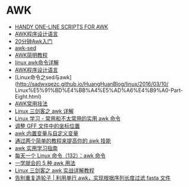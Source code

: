 # AWK

* [HANDY ONE-LINE SCRIPTS FOR AWK](http://www.pement.org/awk/awk1line.txt)
* [AWK程序设计语言](http://awk.readthedocs.org/en/latest/)
* [20分钟Awk入门](http://linux.cn/article-4857-1.html)
* [awk-sed](https://github.com/renchunxiao/awk-sed/wiki)
* [AWK简明教程](http://coolshell.cn/articles/9070.html)
* [linux awk命令详解](http://www.cnblogs.com/ggjucheng/archive/2013/01/13/2858470.html)
* [AWK程序设计语言](http://awk.readthedocs.org/en/latest/index.html)
* [Linux命令之sed与awk](http://sadwxqezc.github.io/HuangHuanBlog/linux/2016/03/10/         Linux%E5%91%BD%E4%BB%A4%E5%AD%A6%E4%B9%A0-Part-Eight.html)
* [AWK常用技法](http://blog.saymagic.cn/2016/04/24/awk-common-skills.html)
* [Linux 三剑客之 awk 详解](https://mp.weixin.qq.com/s?__biz=MzAxODI5ODMwOA==&mid=2666545074&idx=1&sn=7a6f86ae45c5e7254b71da7fcbbdef8d&chksm=80dcfb19b7ab720ff5ffc78d77092b805c54b22839e02fbf4741f06be90845552172258ac978&scene=0&xtrack=1#rd)
* [Linux 学习 - 常用和不太常用的实用 awk 命令](https://mp.weixin.qq.com/s?__biz=MzI5MTcwNjA4NQ==&mid=2247491730&idx=2&sn=3fea597e9fa23b57b966ac5481dc5cf9&chksm=ec0e2518db79ac0e071e3cc95d8a0bd246843bb7f82fc6fde28c1083e271c3424509baff4125&mpshare=1&scene=1&srcid=&sharer_sharetime=1582855978471&sharer_shareid=49bb68e4d4ad9f65af077f4e54025da0#rd)
* [调整 GFF 文件中的坐标位置](https://mp.weixin.qq.com/s?__biz=MzI1MjU5MjMzNA==&mid=2247488066&idx=1&sn=181cbf64a9c0873930cecf7790a2dd0c&chksm=e9e03be3de97b2f5a2f13ea97886cbbe83ef0419379dff47a0bf83b067abf8a28399af6df90f&mpshare=1&scene=1&srcid=&sharer_sharetime=1586560373409&sharer_shareid=49bb68e4d4ad9f65af077f4e54025da0&key=fbc37fb85bf8cbeef7c3b582b2afc47f3fa9850bd2479ce110bbc036469e77a71f7781c334f402aa3a699e3b21bea91d125289aa09d196a8aa12527cbf164e57da8b77385253fc80a088d48c7a316419&ascene=1&uin=MjEyMzUzNDk2MQ%3D%3D&devicetype=Windows+XP&version=62060841&lang=zh_CN&exportkey=AWCwNFI4xPmIWw6DruR36yU%3D&pass_ticket=l51FsyEPqvvAGTb3WL7YMFH5vmdZ5dS%2BxI%2Fox%2BxkWCgbaIhE7L2CdH%2FOJHQMlBZ4)
* [awk 内置变量与自定义变量](https://mp.weixin.qq.com/s?__biz=MzU1MDQwMTU5OQ==&mid=2247485472&idx=1&sn=99f704f426fb8c503f8f3a041dc731d2&chksm=fba06b70ccd7e2665ce20d710d4c8042dcc0187cdc4e26217c9d214c729c1cfd118eee7da2b9&mpshare=1&scene=1&srcid=&sharer_sharetime=1590999863688&sharer_shareid=49bb68e4d4ad9f65af077f4e54025da0&key=9b54f54d784b360670356f3dde58149f805d776f232402d2699d38302afc99d56da01e40133d39b0a776754358de425415e9d603736743b501997e8288c4cdf7b75db1229c134090e7fc09d38995b095&ascene=1&uin=MjEyMzUzNDk2MQ%3D%3D&devicetype=Windows+XP&version=62060841&lang=zh_CN&exportkey=AcEuaEy%2F7RX80NCMqSx%2BoYk%3D&pass_ticket=lgfK9%2BciJMGMu%2FLLmuupiZadhXYPkBkFU35LTA5aUCuy6n%2FqOu%2BUpyBYMQk6vYwk)
* [通过两个简单的教程来提高你的 awk 技能](https://linux.cn/article-12658-1.html)
* [awk 实用学习指南](https://linux.cn/article-12686-1.html)
* [每天一个 Linux 命令（132）：awk 命令](https://mp.weixin.qq.com/s?__biz=MzAxODI5ODMwOA==&mid=2666551961&idx=2&sn=241664f931fd4d374d1ec4838f3fedcb&chksm=80dc9e32b7ab1724d5370ab3fb72ddbed7956c4d03c38252b692dcd6ee3396ee66f6725a0f36&mpshare=1&scene=1&srcid=0302PRC7ncZC9umJ08crlO28&sharer_sharetime=1614657466702&sharer_shareid=49bb68e4d4ad9f65af077f4e54025da0&key=6e7650bbf447c502178a1182035d5cf95195dde93bf17deaf155fce8b79940c30a2273d053e37cca53d9ce63104e087d900dce41c0ca62dbbc102bad0d01ed898b4555a67e07c48a34ffa851ddf10c44060ec6983c2735d9e4cf725871041d5f585e7307427a5416653f15079f03b46294ac7eefa42b81e177a14c795b91fed2&ascene=1&uin=MjEyMzUzNDk2MQ%3D%3D&devicetype=Windows+7&version=62090529&lang=en&exportkey=AZ2DlaIryu1S0yOkzxziYKg%3D&pass_ticket=tgNgdkqAWVrK%2FQ8INFr4PM9vhY3X1V52uPlsD3EwjRxaqktduVwCq2bucI20BBhW&wx_header=0)
* [一学就会的 5 种 awk 用法](https://mp.weixin.qq.com/s?__biz=MjM5NjQ4MjYwMQ==&mid=2664631035&idx=1&sn=f1b7f7ed2502f5451b1b7e93b48fdb19&chksm=bdcf31bd8ab8b8ab08f97ce657ecd43c3aa6dd910b5396decca6689a7215b8063307d02297c1&mpshare=1&scene=1&srcid=0306I3ix681wA1ac1aqfp86a&sharer_sharetime=1615001397812&sharer_shareid=49bb68e4d4ad9f65af077f4e54025da0&key=9635e972a6ebf45453cae6157192bad797fce9f134bc7ae4566b82ef2b5b45efb47a2963da145ab7a1838cdb0a9771af3d1e1280f57f4552f93c92e5d360d3b0372c0d8d1f7151438c317e86cca596f3fd6b0f5acf544c0f815be85f67029357b5fc6c4dc5d4e1b0d822b12ee9b765c357d83d7e1596418c04007f41f1339f7f&ascene=1&uin=MjEyMzUzNDk2MQ%3D%3D&devicetype=Windows+7&version=62090529&lang=en&exportkey=Afdjg%2F7T7mQyObmSKy6PAZg%3D&pass_ticket=AdyeAx69iUTJpeXJPORXASRZTXdCzmjn2Ryr31P%2F6MifCALud7LQWWYZ4odM85R2&wx_header=0)
* [Linux 三剑客之 awk 实战详解教程](https://mp.weixin.qq.com/s?__biz=MzAxODI5ODMwOA==&mid=2666552737&idx=3&sn=38d702ca7cb4cedcb67bbd7b4aaeb67c&chksm=80dc990ab7ab101c8c65ccbf03e7464a53151a82cb5501184a41b10300e1ae6b7dcd49f9ec1e&mpshare=1&scene=1&srcid=0324EzwJs6somtiNVQ6yQKEP&sharer_sharetime=1616558078959&sharer_shareid=49bb68e4d4ad9f65af077f4e54025da0&key=439c3bdce1be78fb79cf2aa7adcf71131937e6f9569f16131976a18ba5977b7892b201a17987870e42d0adde18cb20baad53f337f95df74625c835ad7ccee356c187f959a4ae16347b3aa6feab65d5f8dfdf0eeb5849b46f0bd3933a71a53eb51e7b7bcc15618ce2b80d8864a3f29629408ca24222fc88fc02215360f000dde7&ascene=1&uin=MjEyMzUzNDk2MQ%3D%3D&devicetype=Windows+7&version=62090529&lang=en&exportkey=ARRpCmn3pEE8zU4BfeZPNvQ%3D&pass_ticket=R4gA6eQQe7YgMLebrWgsKJMiRaSVZvJloUg0E%2BvBswneey7d4wJxjToFbns98nxT&wx_header=0)
* [告别重复造轮子 | 利用单行 awk，实现根据序列长度过滤 fasta 文件](https://mp.weixin.qq.com/s/P_0QnIOz5ITonnI4P1O7oQ)


